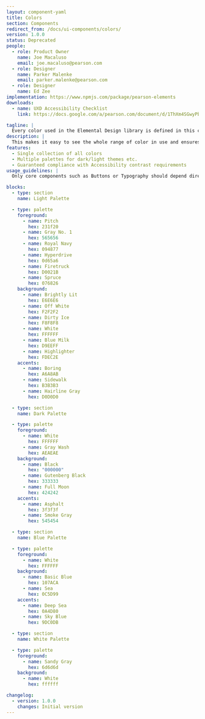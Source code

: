 ```yaml
---
layout: component-yaml
title: Colors
section: Components
redirect_from: /docs/ui-components/colors/
version: 1.0.0
status: Deprecated
people:
  - role: Product Owner
    name: Joe Macaluso
    email: joe.macaluso@pearson.com
  - role: Designer
    name: Parker Malenke
    email: parker.malenke@pearson.com
  - role: Designer
    name: Ed Zee
implementation: https://www.npmjs.com/package/pearson-elements
downloads:
  - name: UXD Accessibility Checklist
    link: https://docs.google.com/a/pearson.com/document/d/1ThXm4SGwyPb3wtlJGmOWLTRCIWERcLsjtP-jlkGjwAY/edit?usp=sharing

tagline: |
  Every color used in the Elemental Design library is defined in this component.
description: |
  This makes it easy to see the whole range of color in use and ensures we don't have 3 different versions of the same blue. Colors are organized into *Palettes* which contain *Foreground*, *Background*, and *Accent* colors. Any combination of foreground and background colors from the same palette are guaranteed to have sufficient contrast to meet WCAG 2.0 AA guidelines. Accent colors have no contrast guarantee and can be used for visual decoration (separator lines, for example) but not text.
features:
  - Single collection of all colors
  - Multiple palettes for dark/light themes etc.
  - Guaranteed compliance with Accessibility contrast requirements
usage_guidelines: |
  Only core components such as Buttons or Typography should depend directly on the colors component. Higher level components should get their colors indirectly from the core set of components. This makes it easy to update the color usage across the library.

blocks:
  - type: section
    name: Light Palette

  - type: palette
    foreground:
      - name: Pitch
        hex: 231f20
      - name: Gray No. 1
        hex: 565656
      - name: Royal Navy
        hex: 094877
      - name: Hyperdrive
        hex: 0d65a6
      - name: Firetruck
        hex: D0021B
      - name: Spruce
        hex: 076826
    background:
      - name: Brightly Lit
        hex: E6E6E6
      - name: Off White
        hex: F2F2F2
      - name: Dirty Ice
        hex: F8F8F8
      - name: White
        hex: FFFFFF
      - name: Blue Milk
        hex: D9EEFF
      - name: Highlighter
        hex: FDEC2E
    accents:
      - name: Boring
        hex: A6A8AB
      - name: Sidewalk
        hex: B3B3B3
      - name: Hairline Gray
        hex: D0D0D0

  - type: section
    name: Dark Palette

  - type: palette
    foreground:
      - name: White
        hex: FFFFFF
      - name: Gray Wash
        hex: AEAEAE
    background:
      - name: Black
        hex: "000000"
      - name: Gutenberg Black
        hex: 333333
      - name: Full Moon
        hex: 424242
    accents:
      - name: Asphalt
        hex: 3f3f3f
      - name: Smoke Gray
        hex: 545454

  - type: section
    name: Blue Palette

  - type: palette
    foreground:
      - name: White
        hex: FFFFFF
    background:
      - name: Basic Blue
        hex: 107ACA
      - name: Sea
        hex: 0C5D99
    accents:
      - name: Deep Sea
        hex: 0A4D80
      - name: Sky Blue
        hex: 9DC0DB

  - type: section
    name: White Palette

  - type: palette
    foreground:
      - name: Sandy Gray
        hex: 6d6d6d
    background:
      - name: White
        hex: ffffff

changelog:
  - version: 1.0.0
    changes: Initial version
---
```

